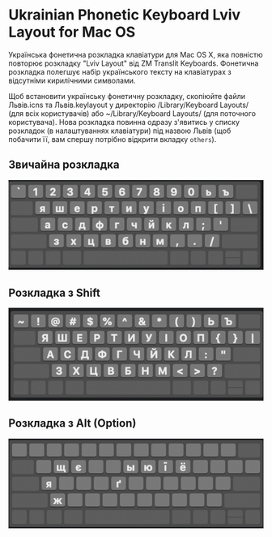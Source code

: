 # Ukrainian Phonetic Keyboard Lviv Layout for Mac OS 

Українська фонетична розкладка клавіатури для Mac OS X, яка повністю повторює розкладку "Lviv Layout" від ZM Translit Keyboards. Фонетична розкладка полегшує набір українського тексту на клавіатурах з відсутніми кирилічними символами.

Щоб встановити українську фонетичну розкладку, скопіюйте файли Львів.icns та Львів.keylayout у директорію /Library/Keyboard Layouts/ (для всіх користувачів) або ~/Library/Keyboard Layouts/ (для поточного користувача). Нова розкладка повинна одразу з'явитись у списку розкладок (в налаштуваннях клавіатури) під назвою Львів (щоб побачити її, вам спершу потрібно відкрити вкладку `others`).

## Звичайна розкладка
![](https://github.com/alexbakus/ukrainian-phonetic-keyboard-lviv-layout/raw/master/screenshots/Львів-Normal.png)

## Розкладка з Shift
![](https://github.com/alexbakus/ukrainian-phonetic-keyboard-lviv-layout/raw/master/screenshots/Львів-Shift.png)

## Розкладка з Alt (Option)
![](https://github.com/alexbakus/ukrainian-phonetic-keyboard-lviv-layout/raw/master/screenshots/Львів-Option.png)
